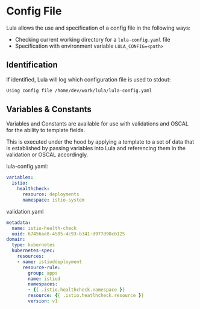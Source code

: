 # Config File

Lula allows the use and specification of a config file in the following ways:
- Checking current working directory for a `lula-config.yaml` file
- Specification with environment variable `LULA_CONFIG=<path>`

## Identification

If identified, Lula will log which configuration file is used to stdout:
```bash
Using config file /home/dev/work/lula/lula-config.yaml
```

## Variables & Constants

Variables and Constants are available for use with validations and OSCAL for the ability to template fields. 

This is executed under the hood by applying a template to a set of data that is established by passing variables into Lula and referencing them in the validation or OSCAL accordingly. 

lula-config.yaml:
```yaml
variables:
  istio:
    healthcheck:
      resource: deployments
      namespace: istio-system
```

validation.yaml
```yaml
metadata:
  name: istio-health-check
  uuid: 67456ae8-4505-4c93-b341-d977d90cb125
domain:
  type: kubernetes
  kubernetes-spec:
    resources:
    - name: istioddeployment
      resource-rule:
        group: apps
        name: istiod
        namespaces:
        - {{ .istio.healthcheck.namespace }}
        resource: {{ .istio.heatlhcheck.resource }}
        version: v1
```
